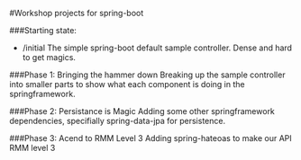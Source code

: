 #Workshop projects for spring-boot

###Starting state: 
* /initial
The simple spring-boot default sample controller. Dense and hard to get magics.

###Phase 1: Bringing the hammer down
Breaking up the sample controller into smaller parts to show what each component is doing in the springframework.

###Phase 2: Persistance is Magic
Adding some other springframework dependencies, specifially spring-data-jpa for persistence.

###Phase 3: Acend to RMM Level 3
Adding spring-hateoas to make our API RMM level 3
